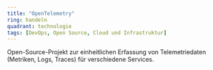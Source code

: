 ```yaml
---
title: "OpenTelemetry"
ring: handeln
quadrant: technologie
tags: [DevOps, Open Source, Cloud und Infrastruktur]
---
```


Open-Source-Projekt zur einheitlichen Erfassung von Telemetriedaten (Metriken, Logs, Traces) für verschiedene Services.